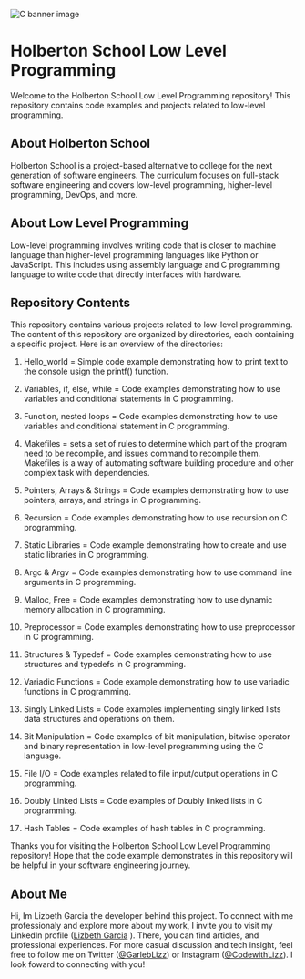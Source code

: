 ![C banner image](https://media.geeksforgeeks.org/wp-content/cdn-uploads/Clanguage-1024x341.png)
# Holberton School Low Level Programming
Welcome to the Holberton School Low Level Programming repository! This repository contains code examples and projects related to low-level programming. 

## About Holberton School
Holberton School is a project-based alternative to college for the next generation of software engineers. The curriculum focuses on full-stack software engineering and covers low-level programming, higher-level programming, DevOps, and more.

## About Low Level Programming
Low-level programming involves writing code that is closer to machine language than higher-level programming languages like Python or JavaScript. This includes using assembly language and C programming language to write code that directly interfaces with hardware.

## Repository Contents
This repository contains various projects related to low-level programming. The content of this repository are organized by directories, each containing a specific project. Here is an overview of the directories:

1. Hello_world = Simple code example demonstrating how to print text to the console usign the printf() function.

2. Variables, if, else, while = Code examples demonstrating how to use variables and conditional statements in C programming.

3. Function, nested loops = Code examples demonstrating how to use variables and conditional statement in C programming.

4. Makefiles = sets a set of rules to determine which part of the program need to be recompile, and issues command to recompile them. Makefiles is a way of automating software building procedure and other complex task with dependencies. 

5. Pointers, Arrays & Strings = Code examples demonstrating how to use pointers, arrays, and strings in C programming. 

6. Recursion = Code examples demonstrating how to use recursion on C programming.

7. Static Libraries = Code example demonstrating how to create and use static libraries in C programming.

8. Argc & Argv = Code examples demonstrating how to use command line arguments in C programming.

9. Malloc, Free = Code examples demonstrating how to use dynamic memory allocation in C programming.

10. Preprocessor = Code examples demonstrating how to use preprocessor in C programming.

11. Structures & Typedef = Code examples demonstrating how to use structures and typedefs in C programming. 

12. Variadic Functions = Code example demonstrating how to use variadic functions in C programming.

13. Singly Linked Lists = Code examples implementing singly linked lists data structures and operations on them.

14. Bit Manipulation = Code examples of bit manipulation, bitwise operator and binary representation in low-level programming using the C language.

15. File I/O = Code examples related to file input/output operations in C programming.

16. Doubly Linked Lists = Code examples of Doubly linked lists in C programming.

17. Hash Tables = Code examples of hash tables in C programming.

Thanks you for visiting the Holberton School Low Level Programming repository! Hope that the code example demonstrates in this repository will be helpful in your software engineering journey.

## About Me
Hi, Im Lizbeth Garcia the developer behind this project. To connect with me professionaly and explore more about my work, I invite you to visit my LinkedIn profile ([Lizbeth Garcia](https://www.linkedin.com/in/lizbeth-garcia-53657a22a?lipi=urn%3Ali%3Apage%3Ad_flagship3_profile_view_base_contact_details%3B0ioxuQ4BQy2Z%2Fclq%2BYgMvQ%3D%3D) ). There, you can find articles, and professional experiences. For more casual discussion and tech insight, feel free to follow me on Twitter ([@GarlebLizz](https://twitter.com/GarlebLizz)) or Instagram ([@CodewithLizz](https://www.instagram.com/codewithlizz/)). I look foward to connecting with you!
